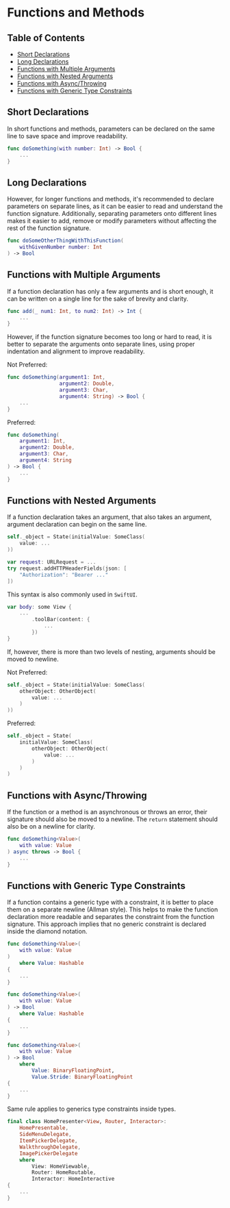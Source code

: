 # Functions and Methods

## Table of Contents

- [Short Declarations](#short-declarations)
- [Long Declarations](#long-declarations)
- [Functions with Multiple Arguments](#functions-with-multiple-arguments)
- [Functions with Nested Arguments](#functions-with-nested-arguments)
- [Functions with Async/Throwing](#functions-with-asyncthrowing)
- [Functions with Generic Type Constraints](#functions-with-generic-type-constraints)

## Short Declarations

In short functions and methods, parameters can be declared on the same line to save space and improve readability.

```swift
func doSomething(with number: Int) -> Bool {
    ...
}
```

## Long Declarations

However, for longer functions and methods, it's recommended to declare parameters on separate lines, as it can be easier to read and understand the function signature. Additionally, separating parameters onto different lines makes it easier to add, remove or modify parameters without affecting the rest of the function signature.

```swift
func doSomeOtherThingWithThisFunction(
    withGivenNumber number: Int
) -> Bool
``` 

## Functions with Multiple Arguments

If a function declaration has only a few arguments and is short enough, it can be written on a single line for the sake of brevity and clarity.

```swift
func add(_ num1: Int, to num2: Int) -> Int {
    ...
}
```

However, if the function signature becomes too long or hard to read, it is better to separate the arguments onto separate lines, using proper indentation and alignment to improve readability.

Not Preferred:

```swift
func doSomething(argument1: Int,
                 argument2: Double,
                 argument3: Char,
                 argument4: String) -> Bool {
    ...
}
```

Preferred:

```swift
func doSomething(
    argument1: Int,
    argument2: Double,
    argument3: Char,
    argument4: String
) -> Bool {
    ...
}
```

## Functions with Nested Arguments

If a function declaration takes an argument, that also takes an argument, argument declaration can begin on the same line.

```swift
self._object = State(initialValue: SomeClass(
    value: ...
))
```

```swift
var request: URLRequest = ...
try request.addHTTPHeaderFields(json: [
    "Authorization": "Bearer ..."
])
```

This syntax is also commonly used in `SwiftUI`.

```swift
var body: some View {
    ...
        .toolBar(content: {
            ...
        })
}
```

If, however, there is more than two levels of nesting, arguments should be moved to newline.

Not Preferred:

```swift
self._object = State(initialValue: SomeClass(
    otherObject: OtherObject(
        value: ...
    )
))
```

Preferred:

```swift
self._object = State(
    initialValue: SomeClass(
        otherObject: OtherObject(
            value: ...
        )
    )
)
```

## Functions with Async/Throwing

If the function or a method is an asynchronous or throws an error, their signature should also be moved to a newline. The `return` statement should also be on a newline for clarity.

```swift
func doSomething<Value>(
    with value: Value
) async throws -> Bool {
    ...
}
```

## Functions with Generic Type Constraints

If a function contains a generic type with a constraint, it is better to place them on a separate newline (Allman style). This helps to make the function declaration more readable and separates the constraint from the function signature. This approach implies that no generic constraint is declared inside the diamond notation.

```swift
func doSomething<Value>(
    with value: Value
) 
    where Value: Hashable
{
    ...
}
```

```swift
func doSomething<Value>(
    with value: Value
) -> Bool 
    where Value: Hashable
{
    ...
}
```

```swift
func doSomething<Value>(
    with value: Value
) -> Bool 
    where 
        Value: BinaryFloatingPoint,
        Value.Stride: BinaryFloatingPoint
{
    ...
}
```

Same rule applies to generics type constraints inside types.

```swift
final class HomePresenter<View, Router, Interactor>:
    HomePresentable,
    SideMenuDelegate,
    ItemPickerDelegate,
    WalkthroughDelegate,
    ImagePickerDelegate
    where
        View: HomeViewable,
        Router: HomeRoutable,
        Interactor: HomeInteractive
{
    ...
}
```
